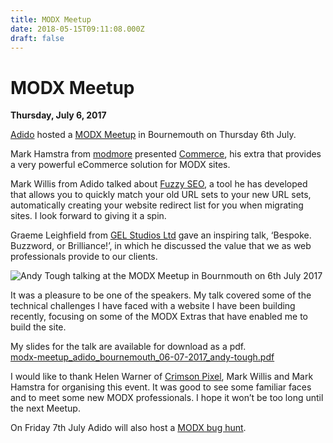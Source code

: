 ```yaml
---
title: MODX Meetup
date: 2018-05-15T09:11:08.000Z
draft: false
---
```

<div class="narrow">

<h1>MODX Meetup</h1>

<p><strong>Thursday, July 6, 2017</strong></p>

<p>
<a href="https://www.adido-digital.co.uk/">Adido</a> hosted a <a href="https://www.meetup.com/MODX-Meetup-London/events/239335656/">MODX Meetup</a> in Bournemouth on Thursday 6th July. 
</p>

<p>Mark Hamstra from <a href="https://www.modmore.com/">modmore</a> presented <a href="https://www.modmore.com/commerce/">Commerce</a>, his extra that provides a very powerful eCommerce solution for MODX sites.</p>

<p>Mark Willis from Adido talked about <a href="https://www.fuzzyseo.co.uk/">Fuzzy SEO</a>, a tool he has developed that allows you to quickly match your old URL sets to your new URL sets, automatically creating your website redirect list for you when migrating sites. I look forward to giving it a spin.</p> 

<p>Graeme Leighfield from <a href="https://www.gelstudios.co.uk/">GEL Studios Ltd</a> gave an inspiring talk, &lsquo;Bespoke. Buzzword, or Brilliance!&rsquo;, in which he discussed the value that we as web professionals provide to our clients.</p>

<p>
<img src="assets/images/adido-modx-meetup_andy-tough.jpg" alt="Andy Tough talking at the MODX Meetup in Bournmouth on 6th July 2017" />
</p>

<p>It was a pleasure to be one of the speakers. My talk covered some of the technical challenges I have faced with a website I have been building recently, focusing on some of the MODX Extras that have enabled me to build the site.
</p>

<p>
My slides for the talk are available for download as a pdf.<br />
<a href="http://andytough.com/assets/files/modx-meetup_adido_bournemouth_06-07-2017_andy-tough.pdf">modx-meetup_adido_bournemouth_06-07-2017_andy-tough.pdf</a></p>
<p>

<p>I would like to thank Helen Warner of <a href="http://www.crimsonpixel.co.uk/">Crimson Pixel</a>, Mark Willis and Mark Hamstra for organising this event. It was good to see some familiar faces and to meet some new MODX professionals. I hope it won&rsquo;t be too long until the next Meetup. 
</p>

<p>On Friday 7th July Adido will also host a <a href="https://www.meetup.com/MODX-Meetup-London/events/241141324/">MODX bug hunt</a>.
</p>

</div>